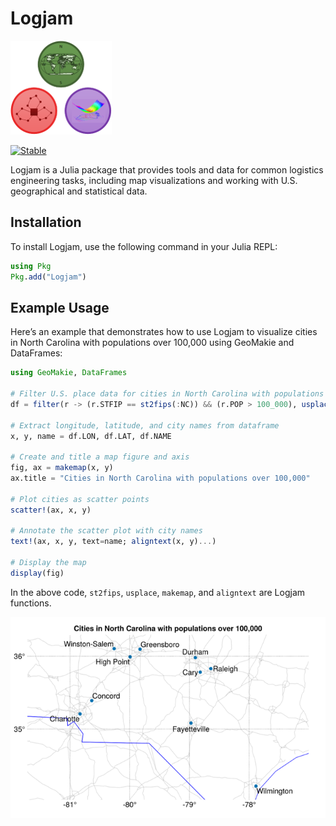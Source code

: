 # Logjam

![LogjamLogo](docs/assets/LogjamLogo.png)

[![Stable](https://img.shields.io/badge/docs-stable-blue.svg)](https://mgkay.github.io/Logjam/)

Logjam is a Julia package that provides tools and data for common logistics engineering tasks, including map visualizations and working with U.S. geographical and statistical data.

## Installation

To install Logjam, use the following command in your Julia REPL:

```julia
using Pkg
Pkg.add("Logjam")
```

## Example Usage

Here’s an example that demonstrates how to use Logjam to visualize cities in North Carolina with populations over 100,000 using GeoMakie and DataFrames:

```julia
using GeoMakie, DataFrames

# Filter U.S. place data for cities in North Carolina with populations over 100,000
df = filter(r -> (r.STFIP == st2fips(:NC)) && (r.POP > 100_000), usplace())

# Extract longitude, latitude, and city names from dataframe
x, y, name = df.LON, df.LAT, df.NAME

# Create and title a map figure and axis
fig, ax = makemap(x, y)
ax.title = "Cities in North Carolina with populations over 100,000"

# Plot cities as scatter points
scatter!(ax, x, y)

# Annotate the scatter plot with city names
text!(ax, x, y, text=name; aligntext(x, y)...)

# Display the map
display(fig)
```
In the above code, `st2fips`, `usplace`, `makemap`, and `aligntext` are Logjam functions.

![NC Cities Plot](docs/assets/nc_cities_plot.png)
